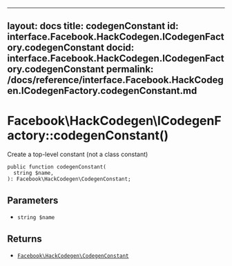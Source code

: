 
***

layout: docs
title: codegenConstant
id: interface.Facebook.HackCodegen.ICodegenFactory.codegenConstant
docid: interface.Facebook.HackCodegen.ICodegenFactory.codegenConstant
permalink: /docs/reference/interface.Facebook.HackCodegen.ICodegenFactory.codegenConstant.md
---







# Facebook\\HackCodegen\\ICodegenFactory::codegenConstant()




Create a top-level constant (not a class constant)




``` Hack
public function codegenConstant(
  string $name,
): Facebook\HackCodegen\CodegenConstant;
```




## Parameters




+ ` string $name `




## Returns




* [` Facebook\HackCodegen\CodegenConstant `](<class.Facebook.HackCodegen.CodegenConstant.md>)